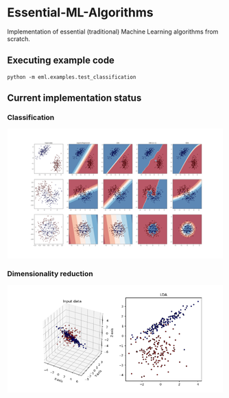 # Essential-ML-Algorithms
Implementation of essential (traditional) Machine Learning algorithms from scratch.

## Executing example code
```shell
python -m eml.examples.test_classification
```

## Current implementation status
### Classification
![Classification](/img/classification.png)
### Dimensionality reduction
![Classification](/img/dim_reduction.png)
